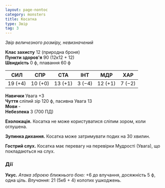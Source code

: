 ```yaml
---
layout: page-nontoc
category: monsters
title: Косатка
type: Звір
tag: 3
---
```


_Звір величезного розміру, невизначений_

**Клас захисту** 12 (природна броня)    
**Пункти здоров'я** 90 (12к12 + 12)    
**Швидкість** 0 ф, плавання 60 ф

| СИЛ     | СПР     | СТА     | ІНТ    | МДР     | ХАР    |
| ------- | ------- | ------- | ------ | ------- | ------ |
| 19 (+4) | 10 (+0) | 13 (+1) | 3 (−4) | 12 (+1) | 7 (−2) |

**Навички** Увага +3    
**Чуття** сліпий зір 120 ф, пасивна Увага 13    
**Мови** -    
**Небезпека** 3 (700 ПД)

**Ехолокація.** Косатка не може користуватися сліпим зором, коли оглушена.    

**Зупинка дихання.** Косатка може затримувати подих на 30 хвилин.    

**Гострий слух.** Косатка має перевагу на перевірки Мудрості (Увага), що покладаються на слух.

### Дії
**Укус.** _Атака зброєю ближнього бою:_ +6 до влучання, досяжність 5 ф, одна ціль. _Влучання:_ 21 (5к6 + 4) колотих ушкоджень. 
